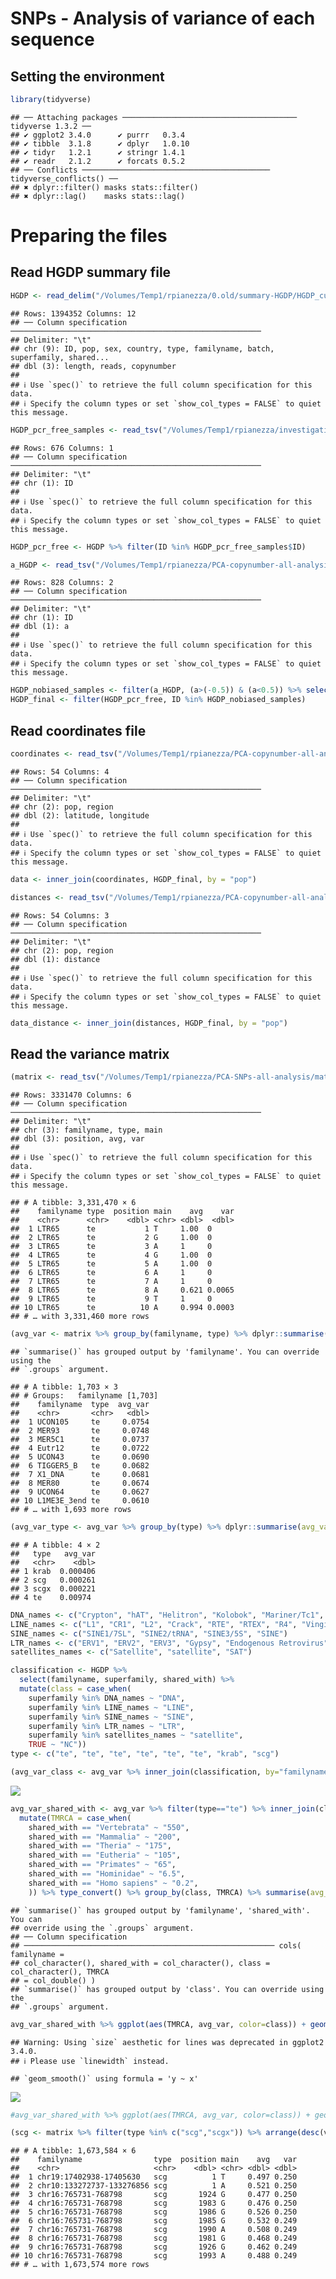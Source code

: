 SNPs - Analysis of variance of each sequence
================

## Setting the environment

``` r
library(tidyverse)
```

    ## ── Attaching packages ─────────────────────────────────────── tidyverse 1.3.2 ──
    ## ✔ ggplot2 3.4.0      ✔ purrr   0.3.4 
    ## ✔ tibble  3.1.8      ✔ dplyr   1.0.10
    ## ✔ tidyr   1.2.1      ✔ stringr 1.4.1 
    ## ✔ readr   2.1.2      ✔ forcats 0.5.2 
    ## ── Conflicts ────────────────────────────────────────── tidyverse_conflicts() ──
    ## ✖ dplyr::filter() masks stats::filter()
    ## ✖ dplyr::lag()    masks stats::lag()

# Preparing the files

## Read HGDP summary file

``` r
HGDP <- read_delim("/Volumes/Temp1/rpianezza/0.old/summary-HGDP/HGDP_cutoff_classified.tsv")
```

    ## Rows: 1394352 Columns: 12
    ## ── Column specification ────────────────────────────────────────────────────────
    ## Delimiter: "\t"
    ## chr (9): ID, pop, sex, country, type, familyname, batch, superfamily, shared...
    ## dbl (3): length, reads, copynumber
    ## 
    ## ℹ Use `spec()` to retrieve the full column specification for this data.
    ## ℹ Specify the column types or set `show_col_types = FALSE` to quiet this message.

``` r
HGDP_pcr_free_samples <- read_tsv("/Volumes/Temp1/rpianezza/investigation/HGDP-no-PCR/HGDP-only-pcr-free-samples.tsv", col_names = "ID")
```

    ## Rows: 676 Columns: 1
    ## ── Column specification ────────────────────────────────────────────────────────
    ## Delimiter: "\t"
    ## chr (1): ID
    ## 
    ## ℹ Use `spec()` to retrieve the full column specification for this data.
    ## ℹ Specify the column types or set `show_col_types = FALSE` to quiet this message.

``` r
HGDP_pcr_free <- HGDP %>% filter(ID %in% HGDP_pcr_free_samples$ID)

a_HGDP <- read_tsv("/Volumes/Temp1/rpianezza/PCA-copynumber-all-analysis/a_HGDP.tsv")
```

    ## Rows: 828 Columns: 2
    ## ── Column specification ────────────────────────────────────────────────────────
    ## Delimiter: "\t"
    ## chr (1): ID
    ## dbl (1): a
    ## 
    ## ℹ Use `spec()` to retrieve the full column specification for this data.
    ## ℹ Specify the column types or set `show_col_types = FALSE` to quiet this message.

``` r
HGDP_nobiased_samples <- filter(a_HGDP, (a>(-0.5)) & (a<0.5)) %>% select(ID) %>% pull()
HGDP_final <- filter(HGDP_pcr_free, ID %in% HGDP_nobiased_samples)
```

## Read coordinates file

``` r
coordinates <- read_tsv("/Volumes/Temp1/rpianezza/PCA-copynumber-all-analysis/american-to-east.tsv", col_names = c("pop", "region", "latitude", "longitude")) %>% select(pop, latitude, longitude)
```

    ## Rows: 54 Columns: 4
    ## ── Column specification ────────────────────────────────────────────────────────
    ## Delimiter: "\t"
    ## chr (2): pop, region
    ## dbl (2): latitude, longitude
    ## 
    ## ℹ Use `spec()` to retrieve the full column specification for this data.
    ## ℹ Specify the column types or set `show_col_types = FALSE` to quiet this message.

``` r
data <- inner_join(coordinates, HGDP_final, by = "pop")

distances <- read_tsv("/Volumes/Temp1/rpianezza/PCA-copynumber-all-analysis/dist-from-ooa.tsv", col_names = c("pop", "region", "distance")) %>% select(pop, distance)
```

    ## Rows: 54 Columns: 3
    ## ── Column specification ────────────────────────────────────────────────────────
    ## Delimiter: "\t"
    ## chr (2): pop, region
    ## dbl (1): distance
    ## 
    ## ℹ Use `spec()` to retrieve the full column specification for this data.
    ## ℹ Specify the column types or set `show_col_types = FALSE` to quiet this message.

``` r
data_distance <- inner_join(distances, HGDP_final, by = "pop")
```

## Read the variance matrix

``` r
(matrix <- read_tsv("/Volumes/Temp1/rpianezza/PCA-SNPs-all-analysis/matrixes/filter_variance/variance_matrix_final"))
```

    ## Rows: 3331470 Columns: 6
    ## ── Column specification ────────────────────────────────────────────────────────
    ## Delimiter: "\t"
    ## chr (3): familyname, type, main
    ## dbl (3): position, avg, var
    ## 
    ## ℹ Use `spec()` to retrieve the full column specification for this data.
    ## ℹ Specify the column types or set `show_col_types = FALSE` to quiet this message.

    ## # A tibble: 3,331,470 × 6
    ##    familyname type  position main    avg    var
    ##    <chr>      <chr>    <dbl> <chr> <dbl>  <dbl>
    ##  1 LTR65      te           1 T     1.00  0     
    ##  2 LTR65      te           2 G     1.00  0     
    ##  3 LTR65      te           3 A     1     0     
    ##  4 LTR65      te           4 G     1.00  0     
    ##  5 LTR65      te           5 A     1.00  0     
    ##  6 LTR65      te           6 A     1     0     
    ##  7 LTR65      te           7 A     1     0     
    ##  8 LTR65      te           8 A     0.621 0.0065
    ##  9 LTR65      te           9 T     1     0     
    ## 10 LTR65      te          10 A     0.994 0.0003
    ## # … with 3,331,460 more rows

``` r
(avg_var <- matrix %>% group_by(familyname, type) %>% dplyr::summarise(avg_var=mean(var)) %>% arrange(desc(avg_var)))
```

    ## `summarise()` has grouped output by 'familyname'. You can override using the
    ## `.groups` argument.

    ## # A tibble: 1,703 × 3
    ## # Groups:   familyname [1,703]
    ##    familyname  type  avg_var
    ##    <chr>       <chr>   <dbl>
    ##  1 UCON105     te     0.0754
    ##  2 MER93       te     0.0748
    ##  3 MER5C1      te     0.0737
    ##  4 Eutr12      te     0.0722
    ##  5 UCON43      te     0.0690
    ##  6 TIGGER5_B   te     0.0682
    ##  7 X1_DNA      te     0.0681
    ##  8 MER80       te     0.0674
    ##  9 UCON64      te     0.0627
    ## 10 L1ME3E_3end te     0.0610
    ## # … with 1,693 more rows

``` r
(avg_var_type <- avg_var %>% group_by(type) %>% dplyr::summarise(avg_var=mean(avg_var)))
```

    ## # A tibble: 4 × 2
    ##   type   avg_var
    ##   <chr>    <dbl>
    ## 1 krab  0.000406
    ## 2 scg   0.000261
    ## 3 scgx  0.000221
    ## 4 te    0.00974

``` r
DNA_names <- c("Crypton", "hAT", "Helitron", "Kolobok", "Mariner/Tc1", "Merlin", "MuDR", "piggyBac", "DNA transposon")
LINE_names <- c("L1", "CR1", "L2", "Crack", "RTE", "RTEX", "R4", "Vingi", "Tx1", "Penelope")
SINE_names <- c("SINE1/7SL", "SINE2/tRNA", "SINE3/5S", "SINE")
LTR_names <- c("ERV1", "ERV2", "ERV3", "Gypsy", "Endogenous Retrovirus", "LTR Retrotransposon", "Long terminal repeat", "Non-LTR Retrotransposon")
satellites_names <- c("Satellite", "satellite", "SAT")

classification <- HGDP %>% 
  select(familyname, superfamily, shared_with) %>% 
  mutate(class = case_when(
    superfamily %in% DNA_names ~ "DNA",
    superfamily %in% LINE_names ~ "LINE",
    superfamily %in% SINE_names ~ "SINE",
    superfamily %in% LTR_names ~ "LTR",
    superfamily %in% satellites_names ~ "satellite",
    TRUE ~ "NC"))
type <- c("te", "te", "te", "te", "te", "te", "krab", "scg")

(avg_var_class <- avg_var %>% inner_join(classification, by="familyname") %>% group_by(class) %>% mutate(class = case_when(type=="krab" ~ "krab", type %in% c("scg", "scgx") ~ "scg", TRUE ~ class)) %>% dplyr::summarise(avg_var=mean(avg_var)) %>% arrange(desc(avg_var)) %>% mutate(type=type) %>% mutate(class = reorder(class, avg_var, FUN = desc)) %>% ggplot(aes(class, avg_var, fill=type), fill=type) + geom_bar(stat="identity") + labs(x = "", y = "Average Variance", fill = "Type"))
```

![](01.all-variance_files/figure-gfm/unnamed-chunk-6-1.png)<!-- -->

``` r
avg_var_shared_with <- avg_var %>% filter(type=="te") %>% inner_join(classification, by="familyname") %>% group_by(familyname, shared_with, class) %>% dplyr::summarise(avg_var=mean(avg_var)) %>% arrange(desc(avg_var)) %>% ungroup() %>% 
  mutate(TMRCA = case_when(
    shared_with == "Vertebrata" ~ "550",
    shared_with == "Mammalia" ~ "200",
    shared_with == "Theria" ~ "175",
    shared_with == "Eutheria" ~ "105",
    shared_with == "Primates" ~ "65",
    shared_with == "Hominidae" ~ "6.5",
    shared_with == "Homo sapiens" ~ "0.2",
    )) %>% type_convert() %>% group_by(class, TMRCA) %>% summarise(avg_var=mean(avg_var)) %>% filter(TMRCA<500)
```

    ## `summarise()` has grouped output by 'familyname', 'shared_with'. You can
    ## override using the `.groups` argument.
    ## ── Column specification
    ## ──────────────────────────────────────────────────────── cols( familyname =
    ## col_character(), shared_with = col_character(), class = col_character(), TMRCA
    ## = col_double() )
    ## `summarise()` has grouped output by 'class'. You can override using the
    ## `.groups` argument.

``` r
avg_var_shared_with %>% ggplot(aes(TMRCA, avg_var, color=class)) + geom_point() + geom_smooth(method = "lm", se = FALSE, alpha = 0.5, size = 0.5) + labs(x = "TMRCA (My)", y = "Average Variance", fill = "Class")
```

    ## Warning: Using `size` aesthetic for lines was deprecated in ggplot2 3.4.0.
    ## ℹ Please use `linewidth` instead.

    ## `geom_smooth()` using formula = 'y ~ x'

![](01.all-variance_files/figure-gfm/unnamed-chunk-7-1.png)<!-- -->

``` r
#avg_var_shared_with %>% ggplot(aes(TMRCA, avg_var, color=class)) + geom_point() + labs(x = "TMRCA (My)", y = "Average Variance", fill = "Class")
```

``` r
(scg <- matrix %>% filter(type %in% c("scg","scgx")) %>% arrange(desc(var)))
```

    ## # A tibble: 1,673,584 × 6
    ##    familyname                type  position main    avg   var
    ##    <chr>                     <chr>    <dbl> <chr> <dbl> <dbl>
    ##  1 chr19:17402938-17405630   scg          1 T     0.497 0.250
    ##  2 chr10:133272737-133276856 scg          1 A     0.521 0.250
    ##  3 chr16:765731-768798       scg       1924 G     0.477 0.250
    ##  4 chr16:765731-768798       scg       1983 G     0.476 0.250
    ##  5 chr16:765731-768798       scg       1986 G     0.526 0.250
    ##  6 chr16:765731-768798       scg       1985 G     0.532 0.249
    ##  7 chr16:765731-768798       scg       1990 A     0.508 0.249
    ##  8 chr16:765731-768798       scg       1981 G     0.468 0.249
    ##  9 chr16:765731-768798       scg       1926 G     0.462 0.249
    ## 10 chr16:765731-768798       scg       1993 A     0.488 0.249
    ## # … with 1,673,574 more rows
